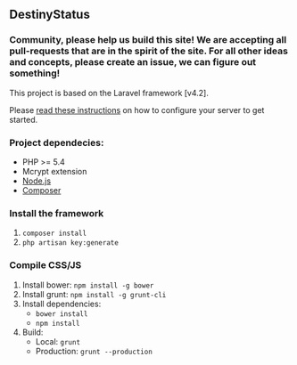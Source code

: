 ## DestinyStatus

### Community, please help us build this site! We are accepting all pull-requests that are in the spirit of the site.  For all other ideas and concepts, please create an issue, we can figure out something! 

This project is based on the Laravel framework [v4.2].

Please [read these instructions](https://laravel.com/docs/4.2#server-requirements) on how to configure your server to get started.

### Project dependecies:

* PHP >= 5.4
* Mcrypt extension
* [Node.js](https://nodejs.org)
* [Composer](https://getcomposer.org)

### Install the framework

1. `composer install`
2. `php artisan key:generate`

### Compile CSS/JS

1. Install bower: `npm install -g bower`
2. Install grunt: `npm install -g grunt-cli`
3. Install dependencies:
    * `bower install`
    * `npm install`
4. Build:
    * Local: `grunt`
    * Production: `grunt --production`
